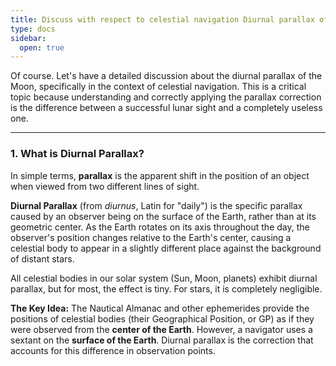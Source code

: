```yaml
---
title: Discuss with respect to celestial navigation Diurnal parallax of moon
type: docs
sidebar:
  open: true
---
```


Of course. Let's have a detailed discussion about the diurnal parallax of the Moon, specifically in the context of celestial navigation. This is a critical topic because understanding and correctly applying the parallax correction is the difference between a successful lunar sight and a completely useless one.

---

### 1. What is Diurnal Parallax?

In simple terms, **parallax** is the apparent shift in the position of an object when viewed from two different lines of sight.

**Diurnal Parallax** (from *diurnus*, Latin for "daily") is the specific parallax caused by an observer being on the surface of the Earth, rather than at its geometric center. As the Earth rotates on its axis throughout the day, the observer's position changes relative to the Earth's center, causing a celestial body to appear in a slightly different place against the background of distant stars.

All celestial bodies in our solar system (Sun, Moon, planets) exhibit diurnal parallax, but for most, the effect is tiny. For stars, it is completely negligible.

**The Key Idea:** The Nautical Almanac and other ephemerides provide the positions of celestial bodies (their Geographical Position, or GP) as if they were observed from the **center of the Earth**. However, a navigator uses a sextant on the **surface of the Earth**. Diurnal parallax is the correction that accounts for this difference in observation points.

